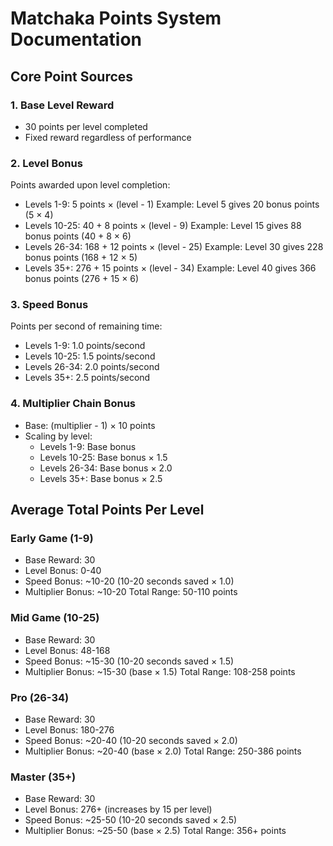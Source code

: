 # Matchaka Points System Documentation

## Core Point Sources

### 1. Base Level Reward
- 30 points per level completed
- Fixed reward regardless of performance

### 2. Level Bonus
Points awarded upon level completion:
- Levels 1-9: 5 points × (level - 1)
  Example: Level 5 gives 20 bonus points (5 × 4)
- Levels 10-25: 40 + 8 points × (level - 9)
  Example: Level 15 gives 88 bonus points (40 + 8 × 6)
- Levels 26-34: 168 + 12 points × (level - 25)
  Example: Level 30 gives 228 bonus points (168 + 12 × 5)
- Levels 35+: 276 + 15 points × (level - 34)
  Example: Level 40 gives 366 bonus points (276 + 15 × 6)

### 3. Speed Bonus
Points per second of remaining time:
- Levels 1-9: 1.0 points/second
- Levels 10-25: 1.5 points/second
- Levels 26-34: 2.0 points/second
- Levels 35+: 2.5 points/second

### 4. Multiplier Chain Bonus
- Base: (multiplier - 1) × 10 points
- Scaling by level:
  - Levels 1-9: Base bonus
  - Levels 10-25: Base bonus × 1.5
  - Levels 26-34: Base bonus × 2.0
  - Levels 35+: Base bonus × 2.5

## Average Total Points Per Level

### Early Game (1-9)
- Base Reward: 30
- Level Bonus: 0-40
- Speed Bonus: ~10-20 (10-20 seconds saved × 1.0)
- Multiplier Bonus: ~10-20
Total Range: 50-110 points

### Mid Game (10-25)
- Base Reward: 30
- Level Bonus: 48-168
- Speed Bonus: ~15-30 (10-20 seconds saved × 1.5)
- Multiplier Bonus: ~15-30 (base × 1.5)
Total Range: 108-258 points

### Pro (26-34)
- Base Reward: 30
- Level Bonus: 180-276
- Speed Bonus: ~20-40 (10-20 seconds saved × 2.0)
- Multiplier Bonus: ~20-40 (base × 2.0)
Total Range: 250-386 points

### Master (35+)
- Base Reward: 30
- Level Bonus: 276+ (increases by 15 per level)
- Speed Bonus: ~25-50 (10-20 seconds saved × 2.5)
- Multiplier Bonus: ~25-50 (base × 2.5)
Total Range: 356+ points
